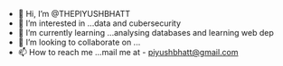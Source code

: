 - 👋 Hi, I’m @THEPIYUSHBHATT
- 👀 I’m interested in ...data and cubersecurity 
- 🌱 I’m currently learning ...analysing databases and learning web dep
- 💞️ I’m looking to collaborate on ...
- 📫 How to reach me ...mail me at - piyushbhatt@gmail.com 

<!---
THEPIYUSHBHATT/THEPIYUSHBHATT is a ✨ special ✨ repository because its `README.md` (this file) appears on your GitHub profile.
You can click the Preview link to take a look at your changes.
--->
